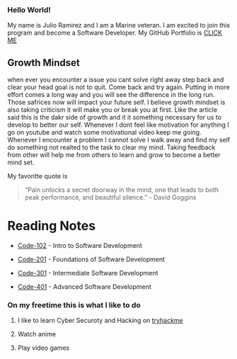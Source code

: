 ### Hello World!

My name is Julio Ramirez and I am a Marine veteran. I am excited to join this program and become a Software Developer. My GitHub Portfolio is [CLICK ME](https://github.com/rzvdev1)

## Growth Mindset

when ever you encounter a issue you cant solve right away step back and clear your head goal is not to quit. Come back and try again.
Putting in more effort comes a long way and you will see the difference in the long run. Those safrices now will impact your future self.
I believe growth mindset is also taking criticism it will make you or break you at first. Like the article said this is the dakr side of growth and it it something necessary for us to develop to better our self.
Whenever I dont feel like motivation for anything I go on youtube and watch some motivational video keep me going.
Whenever I encounter a problem I cannot solve I walk away and find my self do something not realted to the task to clear my mind.
Taking feedback from other will help me from others to learn and grow to become a better mind set.

My favoritte quote is

> “Pain unlocks a secret doorway in the mind, one that leads to both peak performance, and beautiful silence.” - David Goggins

# Reading Notes

- [Code-102](https://rzvdev1.github.io/reading-notes/code-102/) - Intro to Software Development

- [Code-201](https://rzvdev1.github.io/reading-notes/code-201/) - Foundations of Software Development

- [Code-301](https://rzvdev1.github.io/reading-notes/code-102/) - Intermediate Software Development

- [Code-401](https://rzvdev1.github.io/reading-notes/code-102/) - Advanced Software Development

### On my freetime this is what I like to do

1. I like to learn Cyber Securoty and Hacking on [tryhackme](https://tryhackme.com/)

2. Watch anime

3. Play video games
